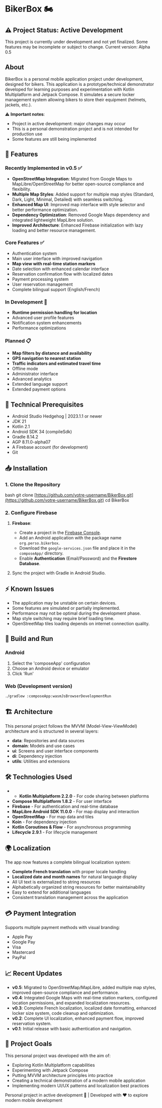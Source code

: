 # BikerBox 🏍

## ⚠️ Project Status: Active Development
This project is currently under development and not yet finalized. Some features may be incomplete or subject to change.
Current version: Alpha 0.5

## About
BikerBox is a personal mobile application project under development, designed for bikers. This application is a prototype/technical demonstrator developed for learning purposes and experimentation with Kotlin Multiplatform and Jetpack Compose. It simulates a secure locker management system allowing bikers to store their equipment (helmets, jackets, etc.).

⚠️ **Important notes**:
- Project in active development: major changes may occur
- This is a personal demonstration project and is not intended for production use
- Some features are still being implemented

## 🌟 Features

### Recently Implemented in v0.5 ✅
- **OpenStreetMap Integration**: Migrated from Google Maps to MapLibre/OpenStreetMap for better open-source compliance and flexibility.
- **Multiple Map Styles**: Added support for multiple map styles (Standard, Dark, Light, Minimal, Detailed) with seamless switching.
- **Enhanced Map UI**: Improved map interface with style selector and better performance optimization.
- **Dependency Optimization**: Removed Google Maps dependency and integrated lightweight MapLibre solution.
- **Improved Architecture**: Enhanced Firebase initialization with lazy loading and better resource management.

### Core Features ✅
- Authentication system
- Main user interface with improved navigation
- **Map view with real-time station markers**
- Date selection with enhanced calendar interface
- Reservation confirmation flow with localized dates
- Payment processing system
- User reservation management
- Complete bilingual support (English/French)

### In Development 🚧
- **Runtime permission handling for location**
- Advanced user profile features
- Notification system enhancements
- Performance optimizations

### Planned 📋
- **Map filters by distance and availability**
- **GPS navigation to nearest station**
- **Traffic indicators and estimated travel time**
- Offline mode
- Administrator interface
- Advanced analytics
- Extended language support
- Extended payment options

## 🔧 Technical Prerequisites

- Android Studio Hedgehog | 2023.1.1 or newer
- JDK 21
- Kotlin 2.1
- Android SDK 34 (compileSdk)
- Gradle 8.14.2
- AGP 8.11.0-alpha07
- A Firebase account (for development)
- Git

## 📥 Installation

### 1. Clone the Repository

bash git clone [https://github.com/votre-username/BikerBox.git](https://github.com/votre-username/BikerBox.git) cd BikerBox

### 2. Configure Firebase
1. **Firebase**:
    - Create a project in the [Firebase Console](https://console.firebase.google.com/).
    - Add an Android application with the package name `org.perso.bikerbox`.
    - Download the `google-services.json` file and place it in the `composeApp/` directory.
    - Enable **Authentication** (Email/Password) and the **Firestore Database**.

2. Sync the project with Gradle in Android Studio.

## ⚡ Known Issues
- The application may be unstable on certain devices.
- Some features are simulated or partially implemented.
- Performance may not be optimal during the development phase.
- Map style switching may require brief loading time.
- OpenStreetMap tiles loading depends on internet connection quality.

## 🚀 Build and Run
### Android
1. Select the 'composeApp' configuration
2. Choose an Android device or emulator
3. Click 'Run'

### Web (Development version)
``` bash
./gradlew :composeApp:wasmJsBrowserDevelopmentRun
```
## 🏗 Architecture
This personal project follows the MVVM (Model-View-ViewModel) architecture and is structured in several layers:
- **data**: Repositories and data sources
- **domain**: Models and use cases
- **ui**: Screens and user interface components
- **di**: Dependency injection
- **utils**: Utilities and extensions

## 🛠 Technologies Used
- - **Kotlin Multiplatform 2.2.0** - For code sharing between platforms
- **Compose Multiplatform 1.8.2** - For user interface
- **Firebase** - For authentication and real-time database
- **MapLibre Android SDK 11.0.0** - For map display and interaction
- **OpenStreetMap** - For map data and tiles
- **Koin** - For dependency injection
- **Kotlin Coroutines & Flow** - For asynchronous programming
- **Lifecycle 2.9.1** - For lifecycle management

## 🌍 Localization
The app now features a complete bilingual localization system:
- **Complete French translation** with proper locale handling
- **Localized date and month names** for natural language display
- All UI text is externalized to string resources
- Alphabetically organized string resources for better maintainability
- Easy to extend for additional languages
- Consistent translation management across the application

## 💳 Payment Integration
Supports multiple payment methods with visual branding:
- Apple Pay
- Google Pay
- Visa
- Mastercard
- PayPal

## 📈 Recent Updates
- **v0.5**: Migrated to OpenStreetMap/MapLibre, added multiple map styles, improved open-source compliance and performance.
- **v0.4**: Integrated Google Maps with real-time station markers, configured location permissions, and expanded localization resources.
- **v0.3**: Complete French localization, localized date formatting, enhanced locker size system, code cleanup and optimization.
- **v0.2**: Complete UI localization, enhanced payment flow, improved reservation system.
- **v0.1**: Initial release with basic authentication and navigation.

## 🎯 Project Goals
This personal project was developed with the aim of:
- Exploring Kotlin Multiplatform capabilities
- Experimenting with Jetpack Compose
- Putting MVVM architecture principles into practice
- Creating a technical demonstration of a modern mobile application
- Implementing modern UI/UX patterns and localization best practices

Personal project in active development 🚧 | Developed with ❤️ to explore modern mobile development